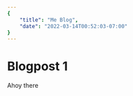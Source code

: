 ```yaml
---
{
    "title": "Me Blog",
    "date": "2022-03-14T00:52:03-07:00"
}
---
```

# Blogpost 1

Ahoy there